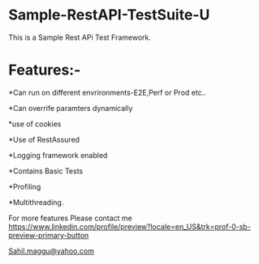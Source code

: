 # Sample-RestAPI-TestSuite-U

This is a Sample Rest APi Test Framework.

# Features:-


  *Can run on different envrironments-E2E,Perf or Prod etc..
  
  *Can overrife paramters dynamically
  
  *use of cookies
  
  *Use of RestAssured
  
  *Logging framework enabled
  
  *Contains Basic Tests
  
  *Profiling
  
  *Multithreading.

For more features Please contact me
https://www.linkedin.com/profile/preview?locale=en_US&trk=prof-0-sb-preview-primary-button

Sahil.maggu@yahoo.com
